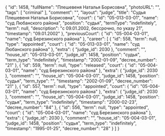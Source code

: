 {
    "id": 1458,
    "fullName": "Плешевеня Наталья Борисовна",
    "photoURL": "",
    "tags": [
        "criminal"
    ],
    "comment": "",
    "layout": "judge",
    "title": "Судья Плешевеня Наталья Борисовна",
    "court": {
        "id": "05-013-03-01",
        "name": "суд Любанского района",
        "position": "судья",
        "termType": "indefinitely",
        "term": null,
        "description": "c 09.01.2002, бессрочно, по указу 21",
        "timestamp": "09.01.2002"
    },
    "previousCourt": {
        "id": "05-004-03-01",
        "name": "суд Березинского района"
    },
    "career": [
        {
            "id": 558,
            "term": null,
            "type": "appointed",
            "court": {
                "id": "05-013-03-01",
                "name": "суд Любанского района"
            },
            "extra": {
                "judge_id": 2030
            },
            "comment": "",
            "house_id": "05-013-03-01",
            "judge_id": 1458,
            "position": "судья",
            "term_type": "indefinitely",
            "timestamp": "2002-01-09",
            "decree_number": "21"
        },
        {
            "id": 559,
            "term": null,
            "type": "released",
            "court": {
                "id": "05-004-03-01",
                "name": "суд Березинского района"
            },
            "extra": {
                "judge_id": 2030
            },
            "comment": "",
            "house_id": "05-004-03-01",
            "judge_id": 1458,
            "position": "судья",
            "term_type": "",
            "timestamp": "2002-01-09",
            "decree_number": "21"
        },
        {
            "id": 557,
            "term": null,
            "type": "appointed",
            "court": {
                "id": "05-004-03-01",
                "name": "суд Березинского района"
            },
            "extra": {
                "judge_id": 2030
            },
            "comment": "",
            "house_id": "05-004-03-01",
            "judge_id": 1458,
            "position": "судья",
            "term_type": "indefinitely",
            "timestamp": "2000-02-23",
            "decree_number": "84"
        },
        {
            "id": 556,
            "term": null,
            "type": "appointed",
            "court": {
                "id": "05-004-03-01",
                "name": "суд Березинского района"
            },
            "extra": {
                "judge_id": 2030
            },
            "comment": "",
            "house_id": "05-004-03-01",
            "judge_id": 1458,
            "position": "судья",
            "term_type": "indefinitely",
            "timestamp": "1995-01-25",
            "decree_number": "28"
        }
    ]
}